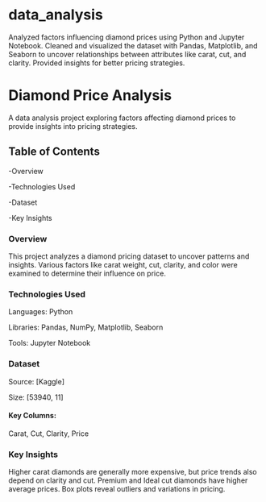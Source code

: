 # data_analysis
Analyzed factors influencing diamond prices using Python and Jupyter Notebook. Cleaned and visualized the dataset with Pandas, Matplotlib, and Seaborn to uncover relationships between attributes like carat, cut, and clarity. Provided insights for better pricing strategies.


# Diamond Price Analysis

A data analysis project exploring factors affecting diamond prices to provide insights into pricing strategies.

## Table of Contents

-Overview

-Technologies Used

-Dataset

-Key Insights




### Overview

This project analyzes a diamond pricing dataset to uncover patterns and insights. Various factors like carat weight, cut, clarity, and color were examined to determine their influence on price.



### Technologies Used

Languages: Python

Libraries: Pandas, NumPy, Matplotlib, Seaborn

Tools: Jupyter Notebook



### Dataset

Source: [Kaggle]

Size: [53940, 11]

#### Key Columns: 

Carat, Cut, Clarity, Price



### Key Insights

Higher carat diamonds are generally more expensive, but price trends also depend on clarity and cut.
Premium and Ideal cut diamonds have higher average prices.
Box plots reveal outliers and variations in pricing.
